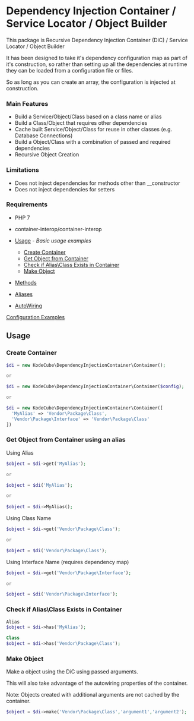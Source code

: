 # Dependency Injection Container / Service Locator / Object Builder

This package is Recursive Dependency Injection Container (DiC) / Service Locator / Object Builder

It has been designed to take it's dependency configuration map as part of it's construction,
so rather than setting up all the dependencies at runtime they can be loaded from a configuration file or files.

So as long as you can create an array, the configuration is injected at construction.

### Main Features 
* Build a Service/Object/Class based on a class name or alias
* Build a Class/Object that requires other dependencies
* Cache built Service/Object/Class for reuse in other classes (e.g. Database Connections)
* Build a Object/Class with a combination of passed and required dependencies
* Recursive Object Creation


### Limitations
* Does not inject dependencies for methods other than __constructor 
* Does not inject dependencies for setters

### Requirements
* PHP 7
* container-interop/container-interop




* [Usage](#usage) - _Basic usage examples_
  * [Create Container](#create-container)
  * [Get Object from Container](#get-object-from-container)
  * [Check if Alias\Class Exists in Container](#check-if-aliasclass-exists-in-container)
  * [Make Object](#make-object)
* [Methods](https://github.com/kodcube/dependency-injection-container/wiki/Container#methods)
* [Aliases](https://github.com/kodcube/dependency-injection-container/wiki/Aliases-&-Service-Locators)
* [AutoWiring](https://github.com/kodcube/dependency-injection-container/wiki/Autowiring)

[Configuration Examples](https://github.com/kodcube/dependency-injection-container/wiki/Configuration)

## Usage

### Create Container

``` PHP
$di = new KodeCube\DependencyInjectionContainer\Container();

or

$di = new KodeCube\DependencyInjectionContainer\Container($config);

or

$di = new KodeCube\DependencyInjectionContainer\Container([
  'MyAlias' => 'Vendor\Package\Class',
  'Vendor\Package\Interface' => 'Vendor\Package\Class'
])

``` 

### Get Object from Container using an alias

Using Alias
``` PHP
$object = $di->get('MyAlias');

or 

$object = $di('MyAlias');

or
 
$object = $di->MyAlias(); 
```

Using Class Name 
``` PHP
$object = $di->get('Vendor\Package\Class');

or 

$object = $di('Vendor\Package\Class');
```

Using Interface Name (requires dependency map) 
``` PHP
$object = $di->get('Vendor\Package\Interface');

or 

$object = $di('Vendor\Package\Interface');
```

### Check if Alias\Class Exists in Container
``` PHP
Alias
$object = $di->has('MyAlias');

Class
$object = $di->has('Vendor\Package\Class');
```

### Make Object
Make a object using the DiC using passed arguments. 

This will also take advantage of the autowiring properties of the container.

Note: Objects created with additional arguments are not cached by the container.

``` PHP
$object = $di->make('Vendor\Package\Class','argument1','argument2');
```


